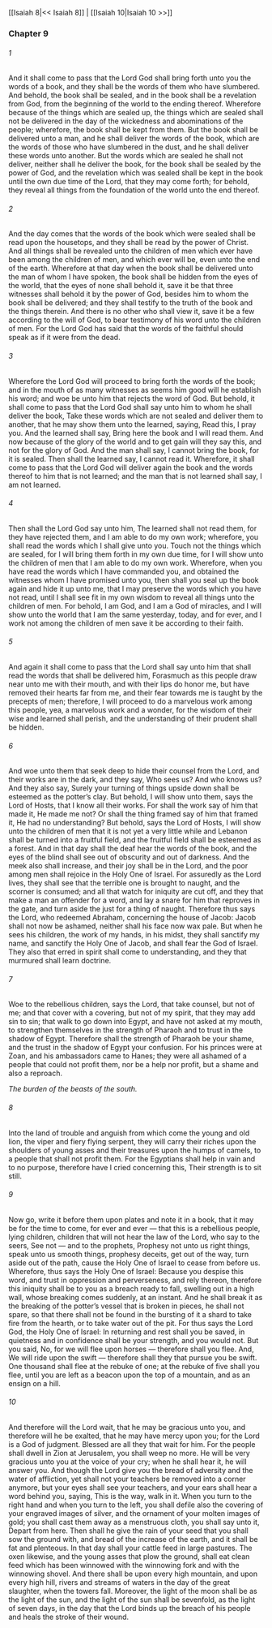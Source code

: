 [[Isaiah 8|<< Isaiah 8]]  |  [[Isaiah 10|Isaiah 10 >>]]

### Chapter 9
###### 1
And it shall come to pass that the Lord God shall bring forth unto you the words of a book, and they shall be the words of them who have slumbered. And behold, the book shall be sealed, and in the book shall be a revelation from God, from the beginning of the world to the ending thereof. Wherefore because of the things which are sealed up, the things which are sealed shall not be delivered in the day of the wickedness and abominations of the people; wherefore, the book shall be kept from them. But the book shall be delivered unto a man, and he shall deliver the words of the book, which are the words of those who have slumbered in the dust, and he shall deliver these words unto another. But the words which are sealed he shall not deliver, neither shall he deliver the book, for the book shall be sealed by the power of God, and the revelation which was sealed shall be kept in the book until the own due time of the Lord, that they may come forth; for behold, they reveal all things from the foundation of the world unto the end thereof.

###### 2
And the day comes that the words of the book which were sealed shall be read upon the housetops, and they shall be read by the power of Christ. And all things shall be revealed unto the children of men which ever have been among the children of men, and which ever will be, even unto the end of the earth. Wherefore at that day when the book shall be delivered unto the man of whom I have spoken, the book shall be hidden from the eyes of the world, that the eyes of none shall behold it, save it be that three witnesses shall behold it by the power of God, besides him to whom the book shall be delivered; and they shall testify to the truth of the book and the things therein. And there is no other who shall view it, save it be a few according to the will of God, to bear testimony of his word unto the children of men. For the Lord God has said that the words of the faithful should speak as if it were from the dead.

###### 3
Wherefore the Lord God will proceed to bring forth the words of the book; and in the mouth of as many witnesses as seems him good will he establish his word; and woe be unto him that rejects the word of God. But behold, it shall come to pass that the Lord God shall say unto him to whom he shall deliver the book, Take these words which are not sealed and deliver them to another, that he may show them unto the learned, saying, Read this, I pray you. And the learned shall say, Bring here the book and I will read them. And now because of the glory of the world and to get gain will they say this, and not for the glory of God. And the man shall say, I cannot bring the book, for it is sealed. Then shall the learned say, I cannot read it. Wherefore, it shall come to pass that the Lord God will deliver again the book and the words thereof to him that is not learned; and the man that is not learned shall say, I am not learned.

###### 4
Then shall the Lord God say unto him, The learned shall not read them, for they have rejected them, and I am able to do my own work; wherefore, you shall read the words which I shall give unto you. Touch not the things which are sealed, for I will bring them forth in my own due time, for I will show unto the children of men that I am able to do my own work. Wherefore, when you have read the words which I have commanded you, and obtained the witnesses whom I have promised unto you, then shall you seal up the book again and hide it up unto me, that I may preserve the words which you have not read, until I shall see fit in my own wisdom to reveal all things unto the children of men. For behold, I am God, and I am a God of miracles, and I will show unto the world that I am the same yesterday, today, and for ever, and I work not among the children of men save it be according to their faith.

###### 5
And again it shall come to pass that the Lord shall say unto him that shall read the words that shall be delivered him, Forasmuch as this people draw near unto me with their mouth, and with their lips do honor me, but have removed their hearts far from me, and their fear towards me is taught by the precepts of men; therefore, I will proceed to do a marvelous work among this people, yea, a marvelous work and a wonder, for the wisdom of their wise and learned shall perish, and the understanding of their prudent shall be hidden.

###### 6
And woe unto them that seek deep to hide their counsel from the Lord, and their works are in the dark, and they say, Who sees us? And who knows us? And they also say, Surely your turning of things upside down shall be esteemed as the potter’s clay. But behold, I will show unto them, says the Lord of Hosts, that I know all their works. For shall the work say of him that made it, He made me not? Or shall the thing framed say of him that framed it, He had no understanding? But behold, says the Lord of Hosts, I will show unto the children of men that it is not yet a very little while and Lebanon shall be turned into a fruitful field, and the fruitful field shall be esteemed as a forest. And in that day shall the deaf hear the words of the book, and the eyes of the blind shall see out of obscurity and out of darkness. And the meek also shall increase, and their joy shall be in the Lord, and the poor among men shall rejoice in the Holy One of Israel. For assuredly as the Lord lives, they shall see that the terrible one is brought to naught, and the scorner is consumed; and all that watch for iniquity are cut off, and they that make a man an offender for a word, and lay a snare for him that reproves in the gate, and turn aside the just for a thing of naught. Therefore thus says the Lord, who redeemed Abraham, concerning the house of Jacob: Jacob shall not now be ashamed, neither shall his face now wax pale. But when he sees his children, the work of my hands, in his midst, they shall sanctify my name, and sanctify the Holy One of Jacob, and shall fear the God of Israel. They also that erred in spirit shall come to understanding, and they that murmured shall learn doctrine.

###### 7
Woe to the rebellious children, says the Lord, that take counsel, but not of me; and that cover with a covering, but not of my spirit, that they may add sin to sin; that walk to go down into Egypt, and have not asked at my mouth, to strengthen themselves in the strength of Pharaoh and to trust in the shadow of Egypt. Therefore shall the strength of Pharaoh be your shame, and the trust in the shadow of Egypt your confusion. For his princes were at Zoan, and his ambassadors came to Hanes; they were all ashamed of a people that could not profit them, nor be a help nor profit, but a shame and also a reproach.


*The burden of the beasts of the south.*

###### 8
Into the land of trouble and anguish from which come the young and old lion, the viper and fiery flying serpent, they will carry their riches upon the shoulders of young asses and their treasures upon the humps of camels, to a people that shall not profit them. For the Egyptians shall help in vain and to no purpose, therefore have I cried concerning this, Their strength is to sit still.

###### 9
Now go, write it before them upon plates and note it in a book, that it may be for the time to come, for ever and ever — that this is a rebellious people, lying children, children that will not hear the law of the Lord, who say to the seers, See not — and to the prophets, Prophesy not unto us right things, speak unto us smooth things, prophesy deceits, get out of the way, turn aside out of the path, cause the Holy One of Israel to cease from before us. Wherefore, thus says the Holy One of Israel: Because you despise this word, and trust in oppression and perverseness, and rely thereon, therefore this iniquity shall be to you as a breach ready to fall, swelling out in a high wall, whose breaking comes suddenly, at an instant. And he shall break it as the breaking of the potter’s vessel that is broken in pieces, he shall not spare, so that there shall not be found in the bursting of it a shard to take fire from the hearth, or to take water out of the pit. For thus says the Lord God, the Holy One of Israel: In returning and rest shall you be saved, in quietness and in confidence shall be your strength, and you would not. But you said, No, for we will flee upon horses — therefore shall you flee. And, We will ride upon the swift — therefore shall they that pursue you be swift. One thousand shall flee at the rebuke of one; at the rebuke of five shall you flee, until you are left as a beacon upon the top of a mountain, and as an ensign on a hill.

###### 10
And therefore will the Lord wait, that he may be gracious unto you, and therefore will he be exalted, that he may have mercy upon you; for the Lord is a God of judgment. Blessed are all they that wait for him. For the people shall dwell in Zion at Jerusalem, you shall weep no more. He will be very gracious unto you at the voice of your cry; when he shall hear it, he will answer you. And though the Lord give you the bread of adversity and the water of affliction, yet shall not your teachers be removed into a corner anymore, but your eyes shall see your teachers, and your ears shall hear a word behind you, saying, This is the way, walk in it. When you turn to the right hand and when you turn to the left, you shall defile also the covering of your engraved images of silver, and the ornament of your molten images of gold; you shall cast them away as a menstruous cloth, you shall say unto it, Depart from here. Then shall he give the rain of your seed that you shall sow the ground with, and bread of the increase of the earth, and it shall be fat and plenteous. In that day shall your cattle feed in large pastures. The oxen likewise, and the young asses that plow the ground, shall eat clean feed which has been winnowed with the winnowing fork and with the winnowing shovel. And there shall be upon every high mountain, and upon every high hill, rivers and streams of waters in the day of the great slaughter, when the towers fall. Moreover, the light of the moon shall be as the light of the sun, and the light of the sun shall be sevenfold, as the light of seven days, in the day that the Lord binds up the breach of his people and heals the stroke of their wound.